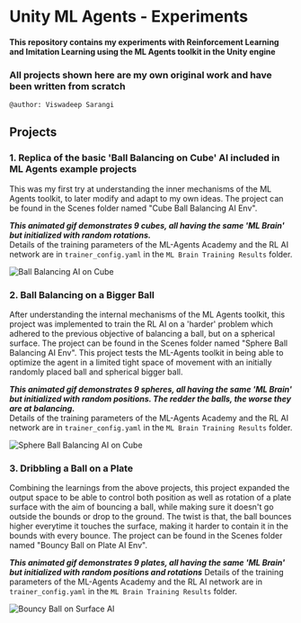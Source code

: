 # Unity ML Agents - Experiments
#### This repository contains my experiments with Reinforcement Learning and Imitation Learning using the ML Agents toolkit in the Unity engine
### All projects shown here are my own original work and have been written from scratch
`@author: Viswadeep Sarangi`

## Projects

### 1. Replica of the basic 'Ball Balancing on Cube' AI included in ML Agents example projects
This was my first try at understanding the inner mechanisms of the ML Agents toolkit, to later modify and adapt to my own ideas. The project can be found in the Scenes folder named "Cube Ball Balancing AI Env".

***This animated gif demonstrates 9 cubes, all having the same 'ML Brain' but initialized with random rotations.***   
Details of the training parameters of the ML-Agents Academy and the RL AI network are in `trainer_config.yaml` in the `ML Brain Training Results` folder. 

![Ball Balancing AI on Cube](_github_readme_resources/cube_ball_balancing_ai.gif)   
   
   
      
      
### 2. Ball Balancing on a Bigger Ball
After understanding the internal mechanisms of the ML Agents toolkit, this project was implemented to train the RL AI on a 'harder' problem which adhered to the previous objective of balancing a ball, but on a spherical surface. The project can be found in the Scenes folder named "Sphere Ball Balancing AI Env". This project tests the ML-Agents toolkit in being able to optimize the agent in a limited tight space of movement with an initially randomly placed ball and spherical bigger ball. 

***This animated gif demonstrates 9 spheres, all having the same 'ML Brain' but initialized with random positions. The redder the balls, the worse they are at balancing.***   
Details of the training parameters of the ML-Agents Academy and the RL AI network are in `trainer_config.yaml` in the `ML Brain Training Results` folder.

![Sphere Ball Balancing AI on Cube](_github_readme_resources/sphere_ball_balancing_ai.gif)     


### 3. Dribbling a Ball on a Plate
Combining the learnings from the above projects, this project expanded the output space to be able to control both position as well as rotation of a plate surface with the aim of bouncing a ball, while making sure it doesn't go outside the bounds or drop to the ground. The twist is that, the ball bounces higher everytime it touches the surface, making it harder to contain it in the bounds with every bounce. The project can be found in the Scenes folder named "Bouncy Ball on Plate AI Env".   

***This animated gif demonstrates 9 plates, all having the same 'ML Brain' but initialized with random positions and rotations***
Details of the training parameters of the ML-Agents Academy and the RL AI network are in `trainer_config.yaml` in the `ML Brain Training Results` folder.
   
![Bouncy Ball on Surface AI](_github_readme_resources/bouncy_ball_balancing_ai.gif)  
